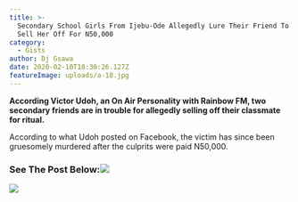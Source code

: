```yaml
---
title: >-
  Secondary School Girls From Ijebu-Ode Allegedly Lure Their Friend To Lagos,
  Sell Her Off For N50,000
category:
  - Gists
author: Dj Gsawa
date: 2020-02-10T18:30:26.127Z
featureImage: uploads/a-18.jpg
---
```

**According Victor Udoh, an On Air Personality with Rainbow FM, two secondary friends are in trouble for allegedly selling off their classmate for ritual.**

According to what Udoh posted on Facebook, the victim has since been gruesomely murdered after the culprits were paid N50,000.

### See The Post Below:![](https://www.naijaloaded.com.ng/wp-content/uploads/2020/02/b-13.jpg)

![](https://www.naijaloaded.com.ng/wp-content/uploads/2020/02/c-7.jpg)

